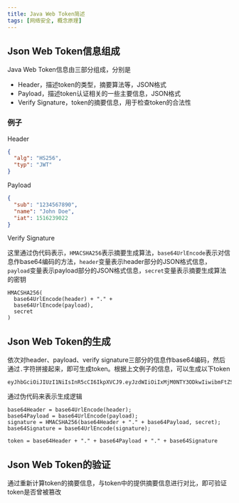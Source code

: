 ```yaml
---
title: Java Web Token简述
tags: [网络安全, 概念原理]
---
```


## Json Web Token信息组成

Java Web Token信息由三部分组成，分别是

* Header，描述token的类型，摘要算法等，JSON格式
* Payload，描述token认证相关的一些主要信息，JSON格式
* Verify Signature，token的摘要信息，用于检查token的合法性

### 例子

Header

```json
{
  "alg": "HS256",
  "typ": "JWT"
}
```

Payload

```json
{
  "sub": "1234567890",
  "name": "John Doe",
  "iat": 1516239022
}
```

Verify Signature

这里通过伪代码表示，`HMACSHA256`表示摘要生成算法，`base64UrlEncode`表示对信息作base64编码的方法，`header`变量表示header部分的JSON格式信息，`payload`变量表示payload部分的JSON格式信息，`secret`变量表示摘要生成算法的密钥

```
HMACSHA256(
  base64UrlEncode(header) + "." +
  base64UrlEncode(payload),
  secret
)
```

## Json Web Token的生成

依次对header、payload、verify signature三部分的信息作base64编码，然后通过`.`字符拼接起来，即可生成token。根据上文例子的信息，可以生成以下token

```
eyJhbGciOiJIUzI1NiIsInR5cCI6IkpXVCJ9.eyJzdWIiOiIxMjM0NTY3ODkwIiwibmFtZSI6IkpvaG4gRG9lIiwiaWF0IjoxNTE2MjM5MDIyfQ.XbPfbIHMI6arZ3Y922BhjWgQzWXcXNrz0ogtVhfEd2o
```

通过伪代码来表示生成逻辑

```
base64Header = base64UrlEncode(header);
base64Payload = base64UrlEncode(payload);
signature = HMACSHA256(base64Header + "." + base64Payload, secret);
base64Signature = base64UrlEncode(signature);

token = base64Header + "." + base64Payload + "." + base64Signature
```

## Json Web Token的验证

通过重新计算token的摘要信息，与token中的提供摘要信息进行对比，即可验证token是否曾被篡改